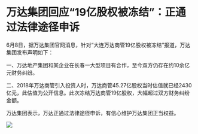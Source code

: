 

# 万达集团回应“19亿股权被冻结”：正通过法律途径申诉

6月8日，据万达集团官网消息，针对“大连万达商管19亿股权被冻结”报道，万达集团发布声明如下：

一、万达地产集团和某企业在长春一大型项目有合作，至今双方仍存在约10余亿元财务纠纷。

二、2018年万达商管引入投资人时，万达商管45.27亿股权当时估值就已经2430亿元，此估值为公开信息。此次冻结万达商管19亿股权，大幅超过双方财务纠纷金额。

万达集团表示，万达正通过法律途径申诉，有信心维护万达集团正当权益。

![](https://inews.gtimg.com/om_bt/Oz1sU1YNw-RGathWzYBDfKZFAzic53HR8B62i-y4Lfj0QAA/1000)


